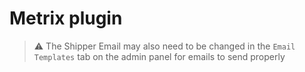 # Metrix plugin

> :warning: The Shipper Email may also need to be changed in the `Email Templates` tab on the admin panel for emails to send properly
